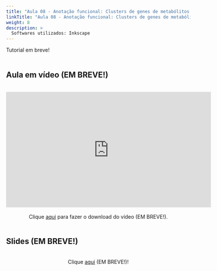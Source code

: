 ```yaml
---
title: "Aula 08 - Anotação funcional: Clusters de genes de metabólitos secundários"
linkTitle: "Aula 08 - Anotação funcional: Clusters de genes de metabólitos secundários"
weight: 8
description: >
  Softwares utilizados: Inkscape
---
```

<div align="justify">
Tutorial em breve!
<br><br>

</div>

## Aula em vídeo (EM BREVE!)

<br>
<div align="center">
<iframe width="560" height="315" src="https://www.youtube.com/embed/" frameborder="0" allow="accelerometer; autoplay; clipboard-write; encrypted-media; gyroscope; picture-in-picture" allowfullscreen></iframe> 
<br><br>
Clique <a href="https://photos.app.goo.gl/">aqui</a> para fazer o download do vídeo (EM BREVE!).
<br><br>
</div>

## Slides (EM BREVE!)

<div align="center">
<br>
Clique <a href="https://github.com/desirrepetters/cursogenomicagenetica.ufpr/raw/master/userguide/content/pt-br/docs/praticas/slides/aula_08.pdf">aqui</a> (EM BREVE!)!
</div>
